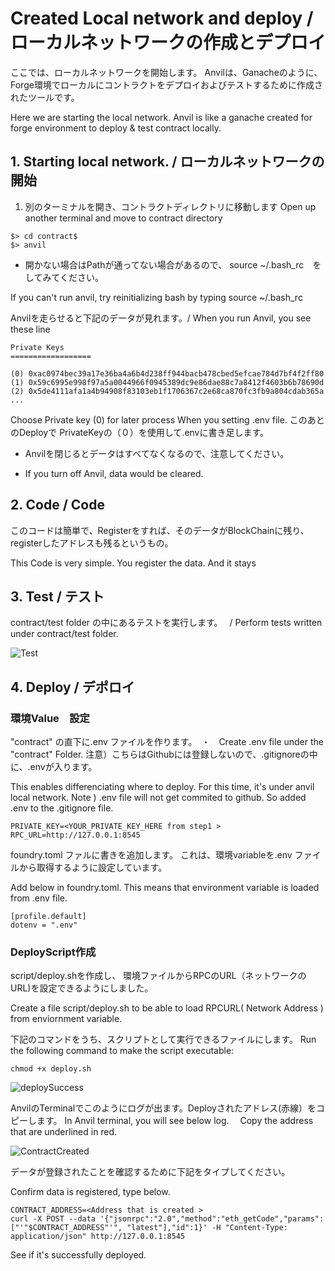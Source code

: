 # Created Local network and deploy / ローカルネットワークの作成とデプロイ

ここでは、ローカルネットワークを開始します。
Anvilは、Ganacheのように、Forge環境でローカルにコントラクトをデプロイおよびテストするために作成されたツールです。


Here we are starting the local network. 
Anvil is like a ganache created for forge environment to deploy & test contract 
locally. 



## 1. Starting local network. / ローカルネットワークの開始

1. 別のターミナルを開き、コントラクトディレクトリに移動します
Open up another terminal and move to contract directory 


```
$> cd contract$
$> anvil
```

* 開かない場合はPathが通ってない場合があるので、
source ~/.bash_rc　を　してみてください。

If you can't run anvil, try reinitializing bash by typing 
source ~/.bash_rc 


Anvilを走らせると下記のデータが見れます。/ When you run Anvil, you see these line 

```
Private Keys
==================

(0) 0xac0974bec39a17e36ba4a6b4d238ff944bacb478cbed5efcae784d7bf4f2ff80
(1) 0x59c6995e998f97a5a0044966f0945389dc9e86dae88c7a8412f4603b6b78690d
(2) 0x5de4111afa1a4b94908f83103eb1f1706367c2e68ca870fc3fb9a804cdab365a
...
```

Choose Private key (0) for later process When you setting .env file. 
このあとのDeployで PrivateKeyの（０）を使用して.envに書き足します。

* Anvilを閉じるとデータはすべてなくなるので、注意してください。

* If you turn off Anvil, data would be cleared.

## 2. Code / Code

このコードは簡単で、Registerをすれば、そのデータがBlockChainに残り、
registerしたアドレスも残るというもの。

This Code is very simple. You register the data. And it stays 


## 3. Test / テスト

contract/test folder の中にあるテストを実行します。　 / Perform tests written under contract/test  folder. 

![Test](https://github.com/airinterface/ethereum101/assets/2448586/9d5a3b4f-e399-49a6-8923-fbf0d0dec514)



## 4. Deploy / デポロイ

### 環境Value　設定

"contract" の直下に.env ファイルを作ります。　・　Create .env file under the "contract" Folder. 
注意）こちらはGithubには登録しないので、.gitignoreの中に、.envが入ります。

This enables differenciating where to deploy. For this time, it's under anvil local network. 
Note ) .env file will not get commited to github. So added .env to the .gitignore file.


```
PRIVATE_KEY=<YOUR_PRIVATE_KEY_HERE from step1 >
RPC_URL=http://127.0.0.1:8545
```

foundry.toml ファルに書きを追加します。
これは、環境variableを.env ファイルから取得するように設定しています。

Add below in foundry.toml. This means that 
environment variable is loaded from .env file. 

```
[profile.default]
dotenv = ".env"
```
### DeployScript作成

script/deploy.shを作成し、
環境ファイルからRPCのURL（ネットワークのURL)を設定できるようにしました。

Create a file script/deploy.sh
to be able to load RPCURL( Network Address ) from enviornment variable. 

下記のコマンドをうち、スクリプトとして実行できるファイルにします。
Run the following command to make the script executable:



```
chmod +x deploy.sh
```

![deploySuccess](https://github.com/airinterface/ethereum101/assets/2448586/d87725a1-abcb-41ef-b78f-f8335f242951)


AnvilのTerminalでこのようにログが出ます。Deployされたアドレス(赤線）をコピーします。
In Anvil terminal, you will see below log. 　Copy the address that are underlined in red. 



![ContractCreated](https://github.com/airinterface/ethereum101/assets/2448586/9b1774ea-e0c1-4747-81cb-40efc015937b)


データが登録されたことを確認するために下記をタイプしてください。

Confirm data is registered, type below. 




```
CONTRACT_ADDRESS=<Address that is created > 
curl -X POST --data '{"jsonrpc":"2.0","method":"eth_getCode","params":["'"$CONTRACT_ADDRESS"'", "latest"],"id":1}' -H "Content-Type: application/json" http://127.0.0.1:8545

```

See if it's successfully deployed. 






